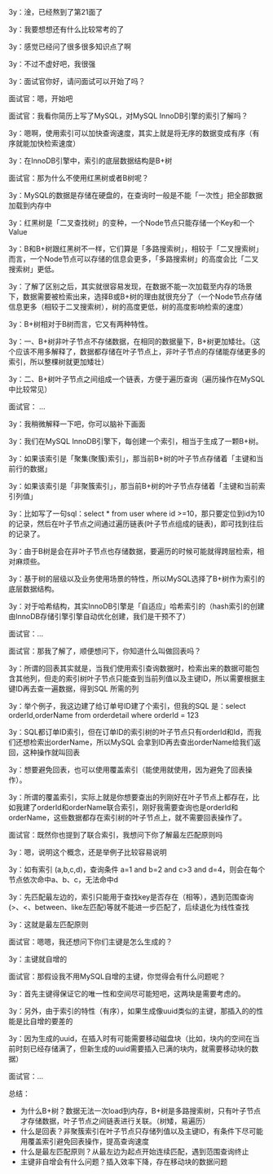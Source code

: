 3y：淦，已经熬到了第21面了

3y：我要想想还有什么比较常考的了

3y：感觉已经问了很多很多知识点了啊

3y：不过不虚好吧，我很强



3y：面试官你好，请问面试可以开始了吗？

面试官：嗯，开始吧

面试官：我看你简历上写了MySQL，对MySQL InnoDB引擎的索引了解吗？

3y：嗯啊，使用索引可以加快查询速度，其实上就是将无序的数据变成有序（有序就能加快检索速度）

3y：在InnoDB引擎中，索引的底层数据结构是B+树

面试官：那为什么不使用红黑树或者B树呢？

3y：MySQL的数据是存储在硬盘的，在查询时一般是不能「一次性」把全部数据加载到内存中

3y：红黑树是「二叉查找树」的变种，一个Node节点只能存储一个Key和一个Value

3y：B和B+树跟红黑树不一样，它们算是「多路搜索树」，相较于「二叉搜索树」而言，一个Node节点可以存储的信息会更多，「多路搜索树」的高度会比「二叉搜索树」更低。

3y：了解了区别之后，其实就很容易发现，在数据不能一次加载至内存的场景下，数据需要被检索出来，选择B或B+树的理由就很充分了（一个Node节点存储信息更多（相较于二叉搜索树），树的高度更低，树的高度影响检索的速度）

3y：B+树相对于B树而言，它又有两种特性。

3y：一、B+树非叶子节点不存储数据，在相同的数据量下，B+树更加矮壮。（这个应该不用多解释了，数据都存储在叶子节点上，非叶子节点的存储能存储更多的索引，所以整棵树就更加矮壮）

3y：二、B+树叶子节点之间组成一个链表，方便于遍历查询（遍历操作在MySQL中比较常见）

面试官： ...

3y：我稍微解释一下吧，你可以脑补下画面

3y：我们在MySQL InnoDB引擎下，每创建一个索引，相当于生成了一颗B+树。

3y：如果该索引是「聚集(聚簇)索引」，那当前B+树的叶子节点存储着「主键和当前行的数据」

3y：如果该索引是「非聚簇索引」，那当前B+树的叶子节点存储着「主键和当前索引列值」

3y：比如写了一句sql：select * from user where id >=10，那只要定位到id为10的记录，然后在叶子节点之间通过遍历链表(叶子节点组成的链表)，即可找到往后的记录了。

3y：由于B树是会在非叶子节点也存储数据，要遍历的时候可能就得跨层检索，相对麻烦些。

3y：基于树的层级以及业务使用场景的特性，所以MySQL选择了B+树作为索引的底层数据结构。

3y：对于哈希结构，其实InnoDB引擎是「自适应」哈希索引的（hash索引的创建由InnoDB存储引擎引擎自动优化创建，我们是干预不了）

面试官：...



面试官：那我了解了，顺便想问下，你知道什么叫做回表吗？

3y：所谓的回表其实就是，当我们使用索引查询数据时，检索出来的数据可能包含其他列，但走的索引树叶子节点只能查到当前列值以及主键ID，所以需要根据主键ID再去查一遍数据，得到SQL 所需的列

3y：举个例子，我这边建了给订单号ID建了个索引，但我的SQL 是：select orderId,orderName from orderdetail where orderId = 123

3y：SQL都订单ID索引，但在订单ID的索引树的叶子节点只有orderId和Id，而我们还想检索出orderName，所以MySQL 会拿到ID再去查出orderName给我们返回，这种操作就叫回表

3y：想要避免回表，也可以使用覆盖索引（能使用就使用，因为避免了回表操作）。

3y：所谓的覆盖索引，实际上就是你想要查出的列刚好在叶子节点上都存在，比如我建了orderId和orderName联合索引，刚好我需要查询也是orderId和orderName，这些数据都存在索引树的叶子节点上，就不需要回表操作了。



面试官：既然你也提到了联合索引，我想问下你了解最左匹配原则吗

3y：嗯，说明这个概念，还是举例子比较容易说明

3y：如有索引 (a,b,c,d)，查询条件 a=1 and b=2 and c>3 and d=4，则会在每个节点依次命中a、b、c，无法命中d

3y：先匹配最左边的，索引只能用于查找key是否存在（相等），遇到范围查询 (>、<、between、like左匹配)等就不能进一步匹配了，后续退化为线性查找

3y：这就是最左匹配原则



面试官：嗯嗯，我还想问下你们主键是怎么生成的？

3y：主键就自增的

面试官：那假设我不用MySQL自增的主键，你觉得会有什么问题呢？

3y：首先主键得保证它的唯一性和空间尽可能短吧，这两块是需要考虑的。

3y：另外，由于索引的特性（有序），如果生成像uuid类似的主键，那插入的的性能是比自增的要差的

3y：因为生成的uuid，在插入时有可能需要移动磁盘块（比如，块内的空间在当前时刻已经存储满了，但新生成的uuid需要插入已满的块内，就需要移动块的数据）

面试官：...





总结：

- 为什么B+树？数据无法一次load到内存，B+树是多路搜索树，只有叶子节点才存储数据，叶子节点之间链表进行关联。（树矮，易遍历）
- 什么是回表？非聚簇索引在叶子节点只存储列值以及主键ID，有条件下尽可能用覆盖索引避免回表操作，提高查询速度
- 什么是最左匹配原则？从最左边为起点开始连续匹配，遇到范围查询终止
- 主键非自增会有什么问题？插入效率下降，存在移动块的数据问题

